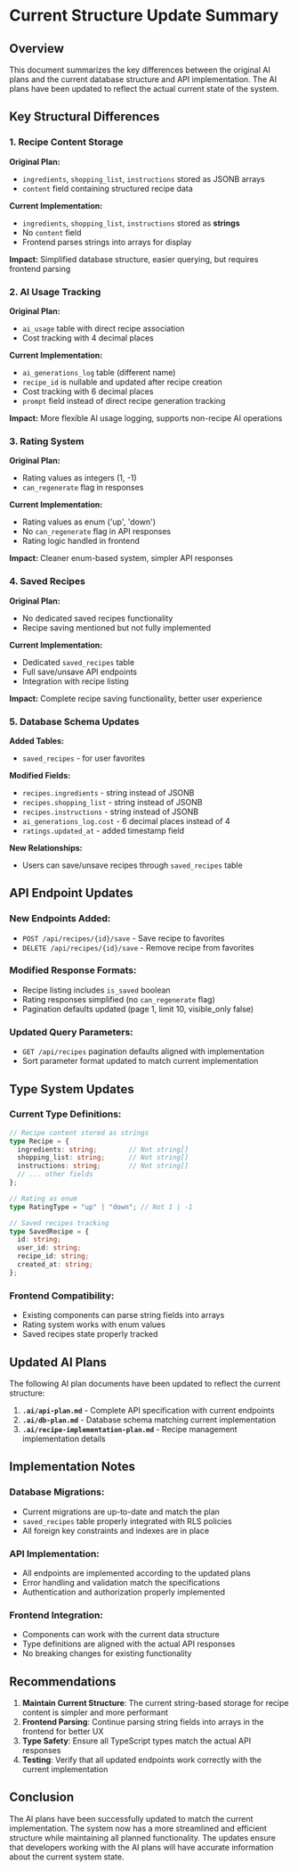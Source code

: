 # Current Structure Update Summary

## Overview

This document summarizes the key differences between the original AI plans and the current database structure and API implementation. The AI plans have been updated to reflect the actual current state of the system.

## Key Structural Differences

### 1. Recipe Content Storage

**Original Plan:**
- `ingredients`, `shopping_list`, `instructions` stored as JSONB arrays
- `content` field containing structured recipe data

**Current Implementation:**
- `ingredients`, `shopping_list`, `instructions` stored as **strings**
- No `content` field
- Frontend parses strings into arrays for display

**Impact:** Simplified database structure, easier querying, but requires frontend parsing

### 2. AI Usage Tracking

**Original Plan:**
- `ai_usage` table with direct recipe association
- Cost tracking with 4 decimal places

**Current Implementation:**
- `ai_generations_log` table (different name)
- `recipe_id` is nullable and updated after recipe creation
- Cost tracking with 6 decimal places
- `prompt` field instead of direct recipe generation tracking

**Impact:** More flexible AI usage logging, supports non-recipe AI operations

### 3. Rating System

**Original Plan:**
- Rating values as integers (1, -1)
- `can_regenerate` flag in responses

**Current Implementation:**
- Rating values as enum ('up', 'down')
- No `can_regenerate` flag in API responses
- Rating logic handled in frontend

**Impact:** Cleaner enum-based system, simpler API responses

### 4. Saved Recipes

**Original Plan:**
- No dedicated saved recipes functionality
- Recipe saving mentioned but not fully implemented

**Current Implementation:**
- Dedicated `saved_recipes` table
- Full save/unsave API endpoints
- Integration with recipe listing

**Impact:** Complete recipe saving functionality, better user experience

### 5. Database Schema Updates

**Added Tables:**
- `saved_recipes` - for user favorites

**Modified Fields:**
- `recipes.ingredients` - string instead of JSONB
- `recipes.shopping_list` - string instead of JSONB  
- `recipes.instructions` - string instead of JSONB
- `ai_generations_log.cost` - 6 decimal places instead of 4
- `ratings.updated_at` - added timestamp field

**New Relationships:**
- Users can save/unsave recipes through `saved_recipes` table

## API Endpoint Updates

### New Endpoints Added:
- `POST /api/recipes/{id}/save` - Save recipe to favorites
- `DELETE /api/recipes/{id}/save` - Remove recipe from favorites

### Modified Response Formats:
- Recipe listing includes `is_saved` boolean
- Rating responses simplified (no `can_regenerate` flag)
- Pagination defaults updated (page 1, limit 10, visible_only false)

### Updated Query Parameters:
- `GET /api/recipes` pagination defaults aligned with implementation
- Sort parameter format updated to match current implementation

## Type System Updates

### Current Type Definitions:
```typescript
// Recipe content stored as strings
type Recipe = {
  ingredients: string;        // Not string[]
  shopping_list: string;      // Not string[]
  instructions: string;       // Not string[]
  // ... other fields
};

// Rating as enum
type RatingType = "up" | "down"; // Not 1 | -1

// Saved recipes tracking
type SavedRecipe = {
  id: string;
  user_id: string;
  recipe_id: string;
  created_at: string;
};
```

### Frontend Compatibility:
- Existing components can parse string fields into arrays
- Rating system works with enum values
- Saved recipes state properly tracked

## Updated AI Plans

The following AI plan documents have been updated to reflect the current structure:

1. **`.ai/api-plan.md`** - Complete API specification with current endpoints
2. **`.ai/db-plan.md`** - Database schema matching current implementation
3. **`.ai/recipe-implementation-plan.md`** - Recipe management implementation details

## Implementation Notes

### Database Migrations:
- Current migrations are up-to-date and match the plan
- `saved_recipes` table properly integrated with RLS policies
- All foreign key constraints and indexes are in place

### API Implementation:
- All endpoints are implemented according to the updated plans
- Error handling and validation match the specifications
- Authentication and authorization properly implemented

### Frontend Integration:
- Components can work with the current data structure
- Type definitions are aligned with the actual API responses
- No breaking changes for existing functionality

## Recommendations

1. **Maintain Current Structure**: The current string-based storage for recipe content is simpler and more performant
2. **Frontend Parsing**: Continue parsing string fields into arrays in the frontend for better UX
3. **Type Safety**: Ensure all TypeScript types match the actual API responses
4. **Testing**: Verify that all updated endpoints work correctly with the current implementation

## Conclusion

The AI plans have been successfully updated to match the current implementation. The system now has a more streamlined and efficient structure while maintaining all planned functionality. The updates ensure that developers working with the AI plans will have accurate information about the current system state.
